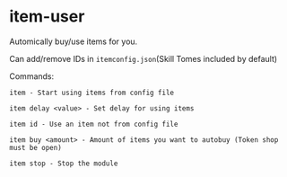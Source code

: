 # item-user

Automically buy/use items for you.

Can add/remove IDs in ``itemconfig.json``(Skill Tomes included by default)

Commands:
```
item - Start using items from config file

item delay <value> - Set delay for using items

item id - Use an item not from config file

item buy <amount> - Amount of items you want to autobuy (Token shop must be open)

item stop - Stop the module

```
